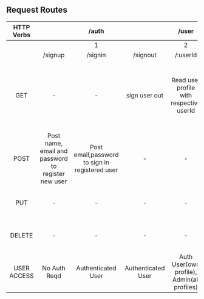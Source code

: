 ## Request Routes
HTTP Verbs||/auth||/user||/category||/categories|||/product|||/products|||
:---:|:---:|:---:|:---:|:---:|:---:|:---:|:---:|:---:|:---:|:---:|:---:|:---:|:---:|:---:|:---:|:----:|
|||1||2||3||4|||5|||6|||
||/signup|/signin|/signout|/:userId|/create/:userId|/:categoryId|/:categoryId/:userId|/|/create/:userId|/:productId|/:productId/:userId|/image/:productId|/|/related/:productId|/categories|/by/search
GET|-|-|sign user out|Read user profile with respective userId|-|Read category with respective categoryId|-|Read list of all categories|Add new product|Read product with respective productId|-|Fetch image of product with respective productId|Read all products|Read products related to given product with respective productId|Read all product categories|Read products based on search criteria (price range and specific categories)
POST|Post name, email and password to register new user|Post email,password to sign in registered user|-|-|Create new category|-|-|-|-|-|-|-|-|-|-|-
PUT|-|-|-|-|-|-|Update existing category with respective categoryId |-|-|-|Update info of existing product with respective productId|-|-|-|-|-
DELETE|-|-|-|-|-|-|Delete existing category with respective categoryId |-|-|-|Remove existing product with respective productId|-|-|-|-|-
USER ACCESS|No Auth Reqd|Authenticated User|Authenticated User |Auth User(own profile), Admin(all profiles) |Admin|No Auth Reqd |Admin|No Auth Reqd|Admin|No Auth Reqd |Admin|No Auth Reqd|No Auth Reqd|No Auth Reqd|No Auth Reqd|No Auth Reqd 
